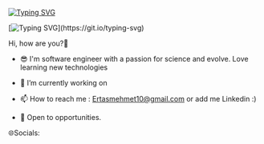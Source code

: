 [![Typing SVG](https://readme-typing-svg.demolab.com?font=Fira+Code&size=150&duration=2000&pause=1000&center=do%C4%9Fru&vCenter=do%C4%9Fru&repeat=YANLI%C5%9E&width=5000&height=500&lines=I'm+Mehmet+Ertas;Software+Engineer+in+Turkey)](https://git.io/typing-svg)

[![Typing SVG](https://readme-typing-svg.demolab.com?font=Fira+Code&duration=100&pause=1000&width=435&lines=__________________________________)](https://git.io/typing-svg)
   
Hi, how are you?👋

* 😎 I'm software engineer with a passion for science and evolve. Love learning new technologies 

* 🌱 I’m currently working on

* 📫 How to reach me : Ertasmehmet10@gmail.com or add me Linkedin :)

* 👯 Open to opportunities.

🌐Socials:





